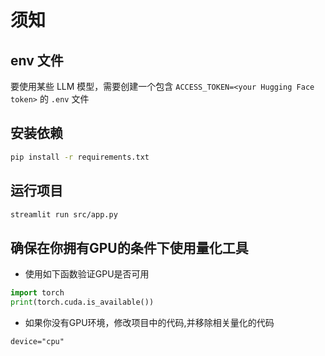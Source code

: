 # 须知

## env 文件

要使用某些 LLM 模型，需要创建一个包含 `ACCESS_TOKEN=<your Hugging Face token>` 的 `.env` 文件

## 安装依赖

```bash
pip install -r requirements.txt
```

## 运行项目

```bash
streamlit run src/app.py
```

## 确保在你拥有GPU的条件下使用量化工具

- 使用如下函数验证GPU是否可用

```python
import torch
print(torch.cuda.is_available())
```

- 如果你没有GPU环境，修改项目中的代码,并移除相关量化的代码

```phython
device="cpu"
```
